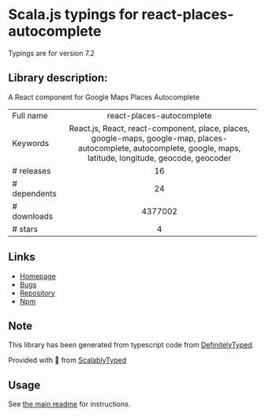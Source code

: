 
# Scala.js typings for react-places-autocomplete

Typings are for version 7.2

## Library description:
A React component for Google Maps Places Autocomplete

|                    |                 |
| ------------------ | :-------------: |
| Full name          | react-places-autocomplete |
| Keywords           | React.js, React, react-component, place, places, google-maps, google-map, places-autocomplete, autocomplete, google, maps, latitude, longitude, geocode, geocoder |
| # releases         | 16 |
| # dependents       | 24 |
| # downloads        | 4377002 |
| # stars            | 4 |

## Links
- [Homepage](https://github.com/kenny-hibino/react-places-autocomplete#readme)
- [Bugs](https://github.com/kenny-hibino/react-places-autocomplete/issues)
- [Repository](https://github.com/kenny-hibino/react-places-autocomplete)
- [Npm](https://www.npmjs.com/package/react-places-autocomplete)
    


## Note
This library has been generated from typescript code from [DefinitelyTyped](https://definitelytyped.org).

Provided with :purple_heart: from [ScalablyTyped](https://github.com/oyvindberg/ScalablyTyped)

## Usage
See [the main readme](../../readme.md) for instructions.


